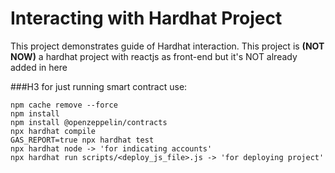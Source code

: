# Interacting with Hardhat Project

This project demonstrates guide of Hardhat interaction. 
This project is **(NOT NOW)** a hardhat project with reactjs as front-end 
but it's NOT already added in here

###H3 for just running smart contract use:
```shell
npm cache remove --force
npm install
npm install @openzeppelin/contracts
npx hardhat compile
GAS_REPORT=true npx hardhat test
npx hardhat node -> 'for indicating accounts'
npx hardhat run scripts/<deploy_js_file>.js -> 'for deploying project'
```
